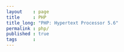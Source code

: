 ```yaml
---
layout    : page
title     : PHP
title_long: "PHP: Hypertext Processor 5.6"
permalink : php/
published : true
tags      :
---
```


